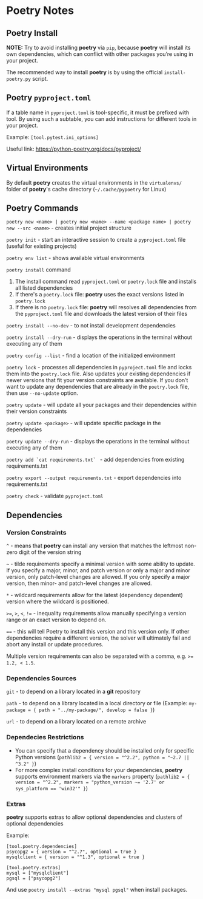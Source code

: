 # Poetry Notes

## Poetry Install

**NOTE:** Try to avoid installing **poetry** via `pip`, because **poetry** will install its own dependencies, which can conflict with other packages you’re using in your project.

The recommended way to install **poetry** is by using the official `install-poetry.py` script.

## Poetry `pyproject.toml`

If a table name in `pyproject.toml` is tool-specific, it must be prefixed with tool. By using such a subtable, you can add instructions for different tools in your project.

Example: `[tool.pytest.ini_options]`

Useful link: https://python-poetry.org/docs/pyproject/

## Virtual Environments

By default **poetry** creates the virtual environments in the `virtualenvs/` folder of **poetry**'s cache directory (`~/.cache/pypoetry` for Linux)

## Poetry Commands

`poetry new <name> | poetry new <name> --name <package name> | poetry new --src <name>` - creates initial project structure

`poetry init` - start an interactive session to create a `pyproject.toml` file (useful for existing projects)

`poetry env list` - shows available virtual environments

`poetry install` command

1. The install command read `pyproject.toml` or `poetry.lock` file and installs all listed dependencies
2. If there's a `poetry.lock` file: **poetry** uses the exact versions listed in `poetry.lock`
3. If there is no `poetry.lock` file: **poetry** will resolves all dependencies from the `pyproject.toml` file and downloads the latest version of their files

`poetry install --no-dev` - to not install development dependencies

`poetry install --dry-run` - displays the operations in the terminal without executing any of them

`poetry config --list` - find a location of the initialized environment

`poetry lock` - processes all dependencies in `pyproject.toml` file and locks them into the `poetry.lock` file. Also updates your existing dependencies if newer versions that fit your version constraints are available. If you don’t want to update any dependencies that are already in the `poetry.lock` file, then use `--no-update` option.

`poetry update` - will update all your packages and their dependencies within their version constraints

`poetry update <package>` - will update specific package in the dependencies

`poetry update --dry-run` - displays the operations in the terminal without executing any of them

``poetry add `cat requirements.txt` `` - add dependencies from existing requirements.txt

`poetry export --output requirements.txt` - export dependencies into requirements.txt

`poetry check` - validate `pyproject.toml`

## Dependencies

### Version Constraints

`^` - means that **poetry** can install any version that matches the leftmost non-zero digit of the version string

`~` - tilde requirements specify a minimal version with some ability to update. If you specify a major, minor, and patch version or only a major and minor version, only patch-level changes are allowed. If you only specify a major version, then minor- and patch-level changes are allowed.

`*` - wildcard requirements allow for the latest (dependency dependent) version where the wildcard is positioned.

`>=`, `>`, `<`, `!=` - inequality requirements allow manually specifying a version range or an exact version to depend on.

`==` - this will tell Poetry to install this version and this version only. If other dependencies require a different version, the solver will ultimately fail and abort any install or update procedures.

Multiple version requirements can also be separated with a comma, e.g. `>= 1.2, < 1.5`.

### Dependencies Sources

`git` - to depend on a library located in a **git** repository

`path` - to depend on a library located in a local directory or file (Example: `my-package = { path = "../my-package/", develop = false }`)

`url` - to depend on a library located on a remote archive

### Dependecies Restrictions

- You can specify that a dependency should be installed only for specific Python versions (`pathlib2 = { version = "^2.2", python = "~2.7 || ^3.2" }`)
- For more complex install conditions for your dependencies, **poetry** supports environment markers via the `markers` property (`pathlib2 = { version = "^2.2", markers = "python_version ~= '2.7' or sys_platform == 'win32'" }`)

### Extras

**poetry** supports extras to allow optional dependencies and clusters of optional dependencies

Example:

```
[tool.poetry.dependencies]
psycopg2 = { version = "^2.7", optional = true }
mysqlclient = { version = "^1.3", optional = true }

[tool.poetry.extras]
mysql = ["mysqlclient"]
pgsql = ["psycopg2"]
```

And use `poetry install --extras "mysql pgsql"` when install packages.
